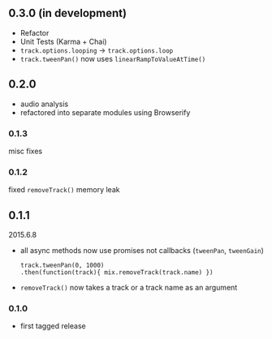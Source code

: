 ## 0.3.0 (in development)

- Refactor
- Unit Tests (Karma + Chai)
- `track.options.looping` &rarr; `track.options.loop`
- `track.tweenPan()` now uses `linearRampToValueAtTime()`

## 0.2.0

- audio analysis
- refactored into separate modules using Browserify

### 0.1.3

misc fixes

### 0.1.2

fixed `removeTrack()` memory leak

## 0.1.1

2015.6.8

- all async methods now use promises not callbacks (`tweenPan`, `tweenGain`)

  ```
  track.tweenPan(0, 1000)
  .then(function(track){ mix.removeTrack(track.name) })
  ```

- `removeTrack()` now takes a track or a track name as an argument

### 0.1.0

- first tagged release